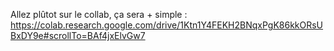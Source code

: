 Allez plûtot sur le collab, ça sera + simple : https://colab.research.google.com/drive/1Ktn1Y4FEKH2BNqxPgK86kkORsUBxDY9e#scrollTo=BAf4jxElvGw7
